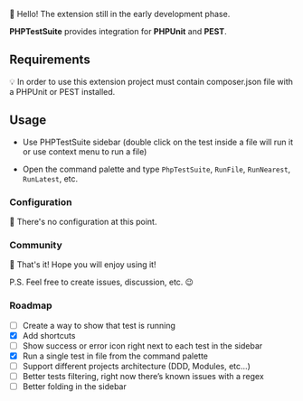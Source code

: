 👋 Hello! The extension still in the early development phase.


**PHPTestSuite** provides integration for **PHPUnit** and **PEST**.

## Requirements

💡 In order to use this extension project must contain composer.json file with a PHPUnit or PEST installed.

## Usage

* Use PHPTestSuite sidebar (double click on the test inside a file will run it or use context menu to run a file)
- Open the command palette and type `PhpTestSuite`, `RunFile`, `RunNearest`, `RunLatest`, etc.

### Configuration
🎈 There's no configuration at this point.

### Community
👋 That's it! Hope you will enjoy using it!

P.S. Feel free to create issues, discussion, etc. 😉

### Roadmap
- [ ] Create a way to show that test is running
- [x] Add shortcuts
- [ ] Show success or error icon right next to each test in the sidebar
- [x] Run a single test in file from the command palette 
- [ ] Support different projects architecture (DDD, Modules, etc…)
- [ ] Better tests filtering, right now there’s known issues with a regex
- [ ] Better folding in the sidebar